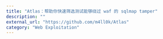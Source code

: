 ```yaml
---
title: "Atlas：帮助你快速筛选测试能够绕过 waf 的 sqlmap tamper"
description: ""
external_url: "https://github.com/m4ll0k/Atlas"
category: "Web Exploitation"
---
```

